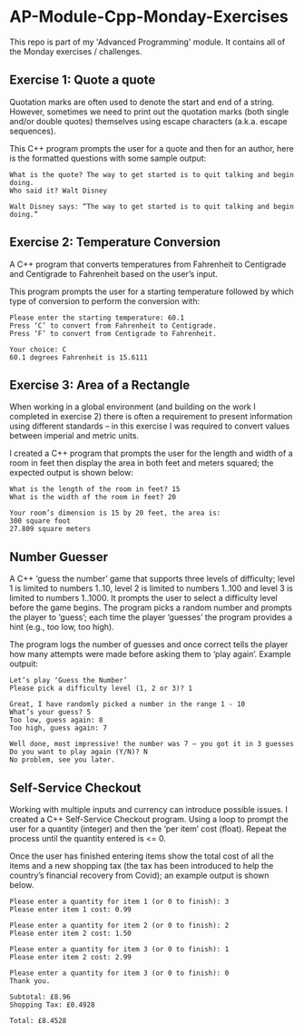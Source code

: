# AP-Module-Cpp-Monday-Exercises
This repo is part of my 'Advanced Programming' module. It contains all of the Monday exercises / challenges.
## Exercise 1: Quote a quote
Quotation marks are often used to denote the start and end of a string. However, sometimes we need to print out the quotation marks (both single and/or double quotes) themselves using escape characters (a.k.a. escape sequences).

This C++ program prompts the user for a quote and then for an author, here is the formatted questions with some sample output:
```
What is the quote? The way to get started is to quit talking and begin doing.
Who said it? Walt Disney

Walt Disney says: “The way to get started is to quit talking and begin doing.”
```

## Exercise 2: Temperature Conversion
A C++ program that converts temperatures from Fahrenheit to Centigrade and Centigrade to Fahrenheit based on the user’s input.

This program prompts the user for a starting temperature followed by which type of conversion to perform the conversion with:
```
Please enter the starting temperature: 60.1
Press ‘C’ to convert from Fahrenheit to Centigrade.
Press ‘F’ to convert from Centigrade to Fahrenheit.

Your choice: C
60.1 degrees Fahrenheit is 15.6111
```


## Exercise 3: Area of a Rectangle
When working in a global environment (and building on the work I completed in exercise 2) there is often a requirement to present information using different standards – in this exercise I was required to convert values between imperial and metric units.

I created a C++ program that prompts the user for the length and width of a room in feet then display the area in both feet and meters squared; the expected output is shown below:
```
What is the length of the room in feet? 15
What is the width of the room in feet? 20

Your room’s dimension is 15 by 20 feet, the area is:
300 square foot
27.809 square meters
```




## Number Guesser
A C++ ‘guess the number’ game that supports three levels of difficulty; level 1 is limited to numbers 1..10, level 2 is limited to numbers 1..100 and level 3 is limited to numbers 1..1000. It prompts the user to select a difficulty level before the game begins. The program picks a random number and prompts the player to ‘guess’; each time the player ‘guesses’ the program provides a hint (e.g., too low, too high).

The program logs the number of guesses and once correct tells the player how many attempts were made before asking them to ‘play again’. Example outpuit:
```
Let’s play ‘Guess the Number’
Please pick a difficulty level (1, 2 or 3)? 1

Great, I have randomly picked a number in the range 1 - 10
What’s your guess? 5
Too low, guess again: 8
Too high, guess again: 7

Well done, most impressive! the number was 7 – you got it in 3 guesses
Do you want to play again (Y/N)? N
No problem, see you later.
```

## Self-Service Checkout
Working with multiple inputs and currency can introduce possible issues. I created a C++ Self-Service Checkout program. Using a loop to prompt the user for a quantity (integer) and then the ‘per item’ cost (float). Repeat the process until the quantity entered is <= 0.

Once the user has finished entering items show the total cost of all the items and a new shopping tax (the tax has been introduced to help the country’s financial recovery from Covid); an example output is shown below.
```
Please enter a quantity for item 1 (or 0 to finish): 3
Please enter item 1 cost: 0.99

Please enter a quantity for item 2 (or 0 to finish): 2
Please enter item 2 cost: 1.50

Please enter a quantity for item 3 (or 0 to finish): 1
Please enter item 2 cost: 2.99

Please enter a quantity for item 3 (or 0 to finish): 0
Thank you.

Subtotal: £8.96
Shopping Tax: £0.4928

Total: £8.4528

```
